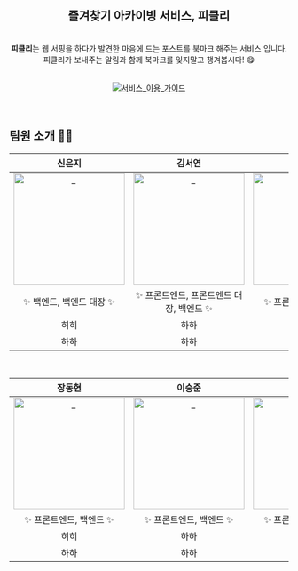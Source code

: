 <div align=center>
  <h2> 즐겨찾기 아카이빙 서비스, 피클리 </h2>
  <br>
  <strong>피클리</strong>는 웹 서핑을 하다가 발견한 마음에 드는 포스트를 북마크 해주는 서비스 입니다.
  <br>
  피클리가 보내주는 알림과 함께 북마크를 잊지말고 챙겨봅시다! 😋
  <br>
  <br>

[![서비스_이용_가이드](http://img.shields.io/badge/-Github%20Wiki-81B441?style=flat&logo=Pinboard&logoColor=white&link=https://github.com/pickly-team/pickly-backend/wiki)](https://github.com/pickly-team/pickly-backend/wiki)

<br>

</div>

## 팀원 소개 🧑‍💻

<div align=center>

|      신은지     |        김서연                |      정수빈      |
| :------------: | :------------------------: | :------------: |
| <a href="https://github.com/EunjiShin"> <img src="https://avatars.githubusercontent.com/EunjiShin" width=200px alt="_"/> </a> | <a href="https://github.com/aeong98"> <img src="https://avatars.githubusercontent.com/aeong98" width=200px alt="_"/> </a> | <a href="https://github.com/SoobinJung1013"> <img src="https://avatars.githubusercontent.com/SoobinJung1013" width=200px alt="_"/> </a> | 
| ✨ 백엔드, 백엔드 대장 ✨ | ✨ 프론트엔드, 프론트엔드 대장, 백엔드 ✨ | ✨ 프론트엔드, 백엔드 ✨ |
| 히히 | 하하 | 하하  |
| 하하 | 하하 | 하하  |

<br>

|     장동현      |     이승준       |       김의빈      |   김서경   |
| :-----------: | :------------: | :--------------: | :------: |
| <a href="https://github.com/ww8007"> <img src="https://avatars.githubusercontent.com/ww8007" width=200px alt="_"/> </a> | <a href="https://github.com/litsynp"> <img src="https://avatars.githubusercontent.com/litsynp" width=200px alt="_"/> </a> | <a href="https://github.com/JoeCP17"> <img src="https://avatars.githubusercontent.com/JoeCP17" width=200px alt="_"/> </a> | <a href="https://github.com/JerryK026"> <img src="https://avatars.githubusercontent.com/JerryK026" width=200px alt="_"/> </a> |
| ✨ 프론트엔드, 백엔드 ✨ | ✨ 프론트엔드, 백엔드 ✨ |  ✨ 프론트엔드, 백엔드 ✨ | ✨ 백엔드 ✨  |
| 히히 | 하하 | 하하  | 하하 | 
| 하하 | 하하 | 하하  | 하하 | 

</div>
